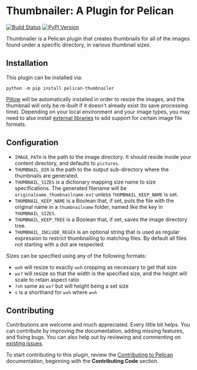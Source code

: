 Thumbnailer: A Plugin for Pelican
=================================

[![Build Status](https://img.shields.io/github/workflow/status/pelican-plugins/thumbnailer/build)](https://github.com/pelican-plugins/thumbnailer/actions) [![PyPI Version](https://img.shields.io/pypi/v/pelican-thumbnailer)](https://pypi.org/project/pelican-thumbnailer/)

Thumbnailer is a Pelican plugin that creates thumbnails for all of the images found under a specific directory, in various thumbnail sizes.


Installation
-------------

This plugin can be installed via:

    python -m pip install pelican-thumbnailer

[Pillow](https://pillow.readthedocs.io/) will be automatically installed in order to resize the images, and the thumbnail will only be re-built if it doesn't already exist (to save processing time). Depending on your local environment and your image types, you may need to also install [external libraries](https://pillow.readthedocs.io/en/stable/installation.html#external-libraries) to add support for certain image file formats.


Configuration
-------------

* `IMAGE_PATH` is the path to the image directory. It should reside inside your content directory, and defaults to `pictures`.
* `THUMBNAIL_DIR` is the path to the output sub-directory where the thumbnails are generated.
* `THUMBNAIL_SIZES` is a dictionary mapping size name to size specifications.
  The generated filename will be `originalname_thumbnailname.ext` unless `THUMBNAIL_KEEP_NAME` is set.
* `THUMBNAIL_KEEP_NAME` is a Boolean that, if set, puts the file with the original name in a `thumbnailname` folder, named like the key in `THUMBNAIL_SIZES`.
* `THUMBNAIL_KEEP_TREE` is a Boolean that, if set, saves the image directory tree.
* `THUMBNAIL_INCLUDE_REGEX` is an optional string that is used as regular expression to restrict thumbnailing to matching files. By default all files not starting with a dot are respected.

Sizes can be specified using any of the following formats:

* `wxh` will resize to exactly `wxh` cropping as necessary to get that size
* `wx?` will resize so that the width is the specified size, and the height will scale to retain aspect ratio
* `?xh` same as `wx?` but will height being a set size
* `s` is a shorthand for `wxh` where `w=h`


## Contributing

Contributions are welcome and much appreciated. Every little bit helps. You can contribute by improving the documentation, adding missing features, and fixing bugs. You can also help out by reviewing and commenting on [existing issues][].

To start contributing to this plugin, review the [Contributing to Pelican][] documentation, beginning with the **Contributing Code** section.

[existing issues]: https://github.com/pelican-plugins/thumbnailer/issues
[Contributing to Pelican]: https://docs.getpelican.com/en/latest/contribute.html

